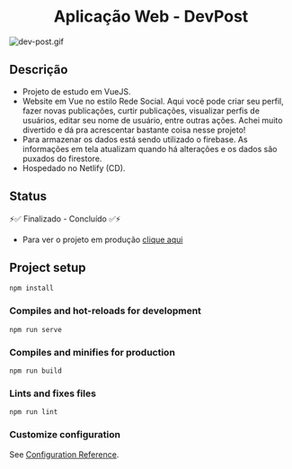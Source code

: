 <h1 align="center">Aplicação Web - DevPost</h1>

<img align="center" alt="dev-post.gif" src="./src/assets/dev-post.gif"/>

## Descrição
- Projeto de estudo em VueJS.
- Website em Vue no estilo Rede Social. Aqui você pode criar seu perfil, fazer novas publicações, curtir publicações, visualizar perfis de usuários, editar seu nome de usuário, entre outras ações.
Achei muito divertido e dá pra acrescentar bastante coisa nesse projeto! 
- Para armazenar os dados está sendo utilizado o firebase. As informações em tela atualizam quando há alterações e os dados são puxados do firestore.
- Hospedado no Netlify (CD).

## Status

⚡✅  Finalizado - Concluído  ✅⚡

- Para ver o projeto em produção [clique aqui](https://fm-dev-post.netlify.app/)

## Project setup
```
npm install
```

### Compiles and hot-reloads for development
```
npm run serve
```

### Compiles and minifies for production
```
npm run build
```

### Lints and fixes files
```
npm run lint
```

### Customize configuration
See [Configuration Reference](https://cli.vuejs.org/config/).
